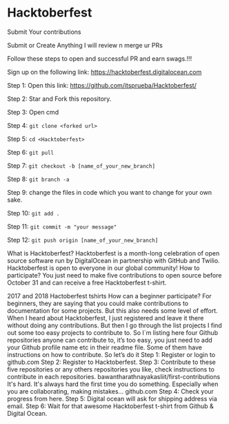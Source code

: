 # Hacktoberfest
Submit Your contributions 


Submit or Create Anything
I will review n merge ur PRs

Follow these steps to open and successful PR and earn swags.!!!

Sign up on the following link: https://hacktoberfest.digitalocean.com

Step 1: Open this link: https://github.com/itsprueba/Hacktoberfest/

Step 2: Star and Fork this repository. 

Step 3: Open cmd 

Step 4: ```git clone <forked url>```
  
Step 5: ```cd <Hacktoberfest>```
  
Step 6: ```git pull```

Step 7: ```git checkout -b [name_of_your_new_branch]```

Step 8: ```git branch -a```

Step 9: change the files in code which you want to change for your own sake.

Step 10: ```git add .```

Step 11: ```git commit -m "your message"```

Step 12: ```git push origin [name_of_your_new_branch]```

What is Hacktoberfest?
Hacktoberfest is a month-long celebration of open source software run by DigitalOcean in partnership with GitHub and Twilio. Hacktoberfest is open to everyone in our global community!
How to participate?
You just need to make five contributions to open source before October 31 and can receive a free Hacktoberfest t-shirt.

2017 and 2018 Hactoberfest tshirts
How can a beginner participate?
For beginners, they are saying that you could make contributions to documentation for some projects. But this also needs some level of effort. When I heard about Hacktoberfest, I just registered and leave it there without doing any contributions. But then I go through the list projects I find out some too easy projects to contribute to. So I`m listing here four Github repositories anyone can contribute to, it’s too easy, you just need to add your Github profile name etc in their readme file. Some of them have instructions on how to contribute. So let’s do it
Step 1: Register or login to github.com
Step 2: Register to Hacktoberfest.
Step 3: Contribute to these five repositories or any others repositories you like, check instructions to contribute in each repositories.
bawantharathnayakasliit/first-contributions
It's hard. It's always hard the first time you do something. Especially when you are collaborating, making mistakes…
github.com
Step 4: Check your progress from here.
Step 5: Digital ocean will ask for shipping address via email.
Step 6: Wait for that awesome Hacktoberfest t-shirt from Github & Digital Ocean.
